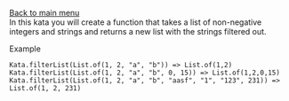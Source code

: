 [Back to main menu](https://github.com/nacenik/codewars/blob/main/README.md)<br>
In this kata you will create a function that takes a list of non-negative integers and strings and returns a new list with the strings filtered out.

Example
```
Kata.filterList(List.of(1, 2, "a", "b")) => List.of(1,2)
Kata.filterList(List.of(1, 2, "a", "b", 0, 15)) => List.of(1,2,0,15)
Kata.filterList(List.of(1, 2, "a", "b", "aasf", "1", "123", 231)) => List.of(1, 2, 231)
```